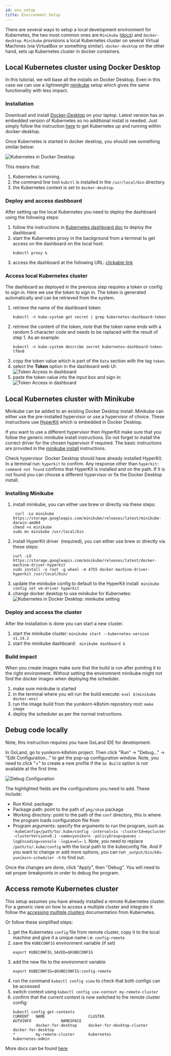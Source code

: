 ```yaml
---
id: env_setup
title: Environment Setup
---
```


<!--
Licensed to the Apache Software Foundation (ASF) under one
or more contributor license agreements.  See the NOTICE file
distributed with this work for additional information
regarding copyright ownership.  The ASF licenses this file
to you under the Apache License, Version 2.0 (the
"License"); you may not use this file except in compliance
with the License.  You may obtain a copy of the License at

  http://www.apache.org/licenses/LICENSE-2.0

Unless required by applicable law or agreed to in writing,
software distributed under the License is distributed on an
"AS IS" BASIS, WITHOUT WARRANTIES OR CONDITIONS OF ANY
KIND, either express or implied.  See the License for the
specific language governing permissions and limitations
under the License.
-->

There are several ways to setup a local development environment for Kubernetes, the two most common ones are `Minikube` ([docs](https://kubernetes.io/docs/setup/minikube/)) and `docker-desktop`.
`Minikube` provisions a local Kubernetes cluster on several Virtual Machines (via VirtualBox or something similar). `docker-desktop` on the other hand, sets up Kubernetes cluster in docker containers.

## Local Kubernetes cluster using Docker Desktop

In this tutorial, we will base all the installs on Docker Desktop.
Even in this case we can use a lightweight [minikube](#local-kubernetes-cluster-with-minikube) setup which gives the same functionality with less impact.

### Installation

Download and install [Docker-Desktop](https://www.docker.com/products/docker-desktop) on your laptop. Latest version has an embedded version of Kubernetes so no additional install is needed.
Just simply follow the instruction [here](https://docs.docker.com/docker-for-mac/#kubernetes) to get Kubernetes up and running within docker-desktop.

Once Kubernetes is started in docker desktop, you should see something similar below:

![Kubernetes in Docker Desktop](./../assets/docker-desktop.png)

This means that:
1. Kubernetes is running.
1. the command line tool `kubctl` is installed in the `/usr/local/bin` directory.
1. the Kubernetes context is set to `docker-desktop`.

### Deploy and access dashboard

After setting up the local Kubernetes you need to deploy the dashboard using the following steps: 
1. follow the instructions in [Kubernetes dashboard doc](https://github.com/kubernetes/dashboard) to deploy the dashboard.
1. start the Kubernetes proxy in the background from a terminal to get access on the dashboard on the local host:   
    ```shell script
    kubectl proxy &
    ```
1. access the dashboard at the following URL: [clickable link](http://localhost:8001/api/v1/namespaces/kubernetes-dashboard/services/https:kubernetes-dashboard-kong-proxy:443/proxy/#/login)

### Access local Kubernetes cluster

The dashboard as deployed in the previous step requires a token or config to sign in. Here we use the token to sign in. The token is generated automatically and can be retrieved from the system.

1. retrieve the name of the dashboard token:
    ```shell script
    kubectl -n kube-system get secret | grep kubernetes-dashboard-token
    ```
2. retrieve the content of the token, note that the token name ends with a random 5 character code and needs to be replaced with the result of step 1. As an example:  
    ```shell script
    kubectl -n kube-system describe secret kubernetes-dashboard-token-tf6n8
    ```
3. copy the token value which is part of the `Data` section with the tag `token`.
4. select the **Token** option in the dashboard web UI:<br/>
    ![Token Access in dashboard](./../assets/dashboard_token_select.png)
5. paste the token value into the input box and sign in:<br/>
    ![Token Access in dashboard](./../assets/dashboard_secret.png)

## Local Kubernetes cluster with Minikube
Minikube can be added to an existing Docker Desktop install. Minikube can either use the pre-installed hypervisor or use a hypervisor of choice. These instructions use [HyperKit](https://github.com/moby/hyperkit) which is embedded in Docker Desktop.   

If you want to use a different hypervisor then HyperKit make sure that you follow the generic minikube install instructions. Do not forget to install the correct driver for the chosen hypervisor if required.
The basic instructions are provided in the [minikube install](https://kubernetes.io/docs/tasks/tools/install-minikube/) instructions.

Check hypervisor  Docker Desktop should have already installed HyperKit. In a terminal run: `hyperkit` to confirm. Any response other than `hyperkit: command not found` confirms that HyperKit is installed and on the path. If it is not found you can choose a different hypervisor or fix the Docker Desktop install.

### Installing Minikube
1. install minikube, you can either use brew or directly via these steps: 
    ```shell script
     curl -Lo minikube https://storage.googleapis.com/minikube/releases/latest/minikube-darwin-amd64
    chmod +x minikube 
    sudo mv minikube /usr/local/bin
    ```
1. install HyperKit driver  (required), you can either use brew or directly via these steps:
    ```shell script
    curl -LO https://storage.googleapis.com/minikube/releases/latest/docker-machine-driver-hyperkit
    sudo install -o root -g wheel -m 4755 docker-machine-driver-hyperkit /usr/local/bin/
    ```
1. update the minikube config to default to the HyperKit install  `minikube config set vm-driver hyperkit`
1. change docker desktop to use minikube for Kubernetes:<br/>
    ![Kubernetes in Docker Desktop: minikube setting](./../assets/docker-dektop-minikube.png)

### Deploy and access the cluster
After the installation is done you can start a new cluster.
1. start the minikube cluster: `minikube start --kubernetes-version v1.14.2`
1. start the minikube dashboard: ` minikube dashboard &`

### Build impact
When you create images make sure that the build is run after pointing it to the right environment. 
Without setting the enviromnent minikube might not find the docker images when deploying the scheduler.
1. make sure minikube is started
1. in the terminal where you wll run the build execute: `eval $(minikube docker-env)`
1. run the image build from the yunikorn-k8shim repository root: `make image`
1. deploy the scheduler as per the normal instructions.

## Debug code locally

Note, this instruction requires you have GoLand IDE for development.

In GoLand, go to yunikorn-k8shim project. Then click "Run" -> "Debug..." -> "Edit Configuration..." to get the pop-up configuration window.
Note, you need to click "+" to create a new profile if the `Go Build` option is not available at the first time.

![Debug Configuration](./../assets/goland_debug.jpg)

The highlighted fields are the configurations you need to add. These include:

- Run Kind: package
- Package path: point to the path of `pkg/shim` package
- Working directory: point to the path of the `conf` directory, this is where the program loads configuration file from
- Program arguments: specify the arguments to run the program, such as `-kubeConfig=/path/to/.kube/config -interval=1s -clusterId=mycluster -clusterVersion=0.1 -name=yunikorn -policyGroup=queues -logEncoding=console -logLevel=-1`.
Note, you need to replace `/path/to/.kube/config` with the local path to the kubeconfig file. And if you want to change or add more options, you can run `_output/bin/k8s-yunikorn-scheduler -h` to find out.

Once the changes are done, click "Apply", then "Debug". You will need to set proper breakpoints in order to debug the program.

## Access remote Kubernetes cluster

This setup assumes you have already installed a remote Kubernetes cluster. 
For a generic view on how to access a multiple cluster and integrate it follow the [accessing multiple clusters](https://kubernetes.io/docs/tasks/access-application-cluster/configure-access-multiple-clusters/) documentation from Kubernetes.

Or follow these simplified steps:
1. get the Kubernetes `config` file from remote cluster, copy it to the local machine and give it a unique name i.e. `config-remote`
1. save the `KUBECONFIG` environment variable (if set)
    ```shell script
    export KUBECONFIG_SAVED=$KUBECONFIG
    ```
1. add the new file to the environment variable
    ```shell script
    export KUBECONFIG=$KUBECONFIG:config-remote
    ``` 
1. run the command `kubectl config view` to check that both configs can be accessed
1. switch context using `kubectl config use-context my-remote-cluster`
1. confirm that the current context is now switched to the remote cluster config:
    ```text
    kubectl config get-contexts
    CURRENT   NAME                   CLUSTER                      AUTHINFO             NAMESPACE
              docker-for-desktop     docker-for-desktop-cluster   docker-for-desktop
    *         my-remote-cluster      kubernetes                   kubernetes-admin
    ```

More docs can be found [here](https://kubernetes.io/docs/concepts/configuration/organize-cluster-access-kubeconfig/)  
